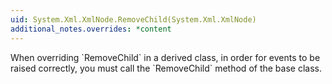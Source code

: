 ```yaml
---
uid: System.Xml.XmlNode.RemoveChild(System.Xml.XmlNode)
additional_notes.overrides: *content
---
```


<p>When overriding `RemoveChild` in a derived class, in order for events to be raised correctly, you must call the `RemoveChild` method of the base class.</p>


